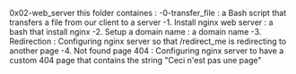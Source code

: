 0x02-web_server
this folder containes :
    -0-transfer_file : a Bash script that transfers a file from our client to a server
    -1. Install nginx web server  : a bash that install nginx
    -2. Setup a domain name : a domain name 
    -3. Redirection : Configuring nginx server so that /redirect_me is redirecting to another page
    -4. Not found page 404 : Configuring nginx server to have a custom 404 page that contains the string "Ceci n'est pas une page"

